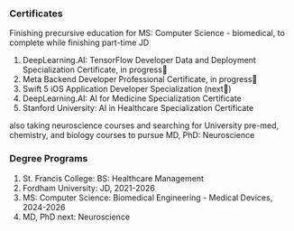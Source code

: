 
<h3> Certificates </h3>
<p> Finishing precursive education for MS: Computer Science - biomedical, to complete while finishing part-time JD </p>


1. DeepLearning.AI: TensorFlow Developer Data and Deployment Specialization Certificate, in progress📍
2. Meta Backend Developer Professional Certificate, in progress📍
3. Swift 5 iOS Application Developer Specialization (next🚀)
4. DeepLearning.AI: AI for Medicine Specialization Certificate
5. Stanford University: AI in Healthcare Specialization Certificate

also taking neuroscience courses and searching for University pre-med, chemistry, and biology courses to pursue MD, PhD: Neuroscience

<h3> Degree Programs </h3>


1. St. Francis College: BS: Healthcare Management
2. Fordham University: JD, 2021-2026
3. MS: Computer Science: Biomedical Engineering - Medical Devices, 2024-2026 
4. MD, PhD next: Neuroscience
